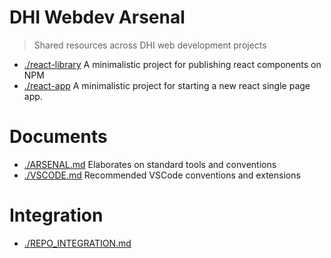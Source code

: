 # DHI Webdev Arsenal

> Shared resources across DHI web development projects

- [./react-library](./react-library) A minimalistic project for publishing react components on NPM
- [./react-app](./react-app) A minimalistic project for starting a new react single page app.

# Documents

- [./ARSENAL.md](./ARSENAL.md) Elaborates on standard tools and conventions
- [./VSCODE.md](./VSCODE.md) Recommended VSCode conventions and extensions
  
# Integration

- [./REPO_INTEGRATION.md](./REPO_INTEGRATION.md)
